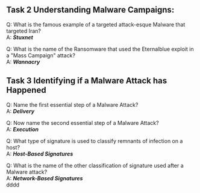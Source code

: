 ## Task 2 Understanding Malware Campaigns:
Q: What is the famous example of a targeted attack-esque Malware that targeted Iran?  
A: ***Stuxnet***  
  
Q: What is the name of the Ransomware that used the Eternalblue exploit in a "Mass Campaign" attack?  
A: <b>*Wannacry*</b>

## Task 3 Identifying if a Malware Attack has Happened 
Q: Name the first essential step of a Malware Attack?  
A: <b>*Delivery*</b>  
  
Q: Now name the second essential step of a Malware Attack?  
A: <b>*Execution*</b>  
  
Q: What type of signature is used to classify remnants of infection on a host?  
A: <b>*Host-Based Signatures*</b>  
  
Q: What is the name of the other classification of signature used after a Malware attack?  
A: <b>*Network-Based Signatures*</b>  
    dddd
  
  


  

